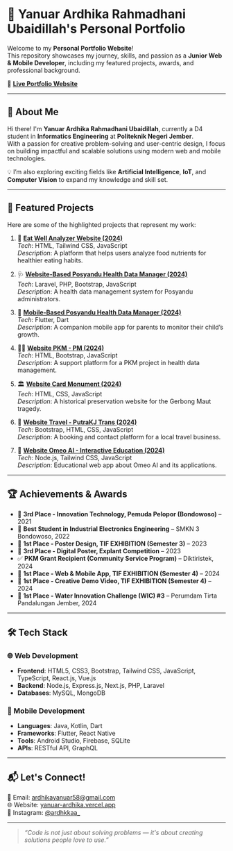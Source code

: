 # 🚀 Yanuar Ardhika Rahmadhani Ubaidillah's Personal Portfolio

Welcome to my **Personal Portfolio Website**!  
This repository showcases my journey, skills, and passion as a **Junior Web & Mobile Developer**, including my featured projects, awards, and professional background.

🔗 <a href="https://yanuar-ardhika.vercel.app/" target="_blank">**Live Portfolio Website**</a>

---

## 🌟 About Me

Hi there! I'm **Yanuar Ardhika Rahmadhani Ubaidillah**, currently a D4 student in **Informatics Engineering** at **Politeknik Negeri Jember**.  
With a passion for creative problem-solving and user-centric design, I focus on building impactful and scalable solutions using modern web and mobile technologies.

💡 I’m also exploring exciting fields like **Artificial Intelligence**, **IoT**, and **Computer Vision** to expand my knowledge and skill set.

---

## 🧩 Featured Projects

Here are some of the highlighted projects that represent my work:

1. 🎯 <a href="https://yanuar-ardhika.vercel.app/#project-eatwell" target="_blank">**Eat Well Analyzer Website (2024)**</a>  
   _Tech_: HTML, Tailwind CSS, JavaScript  
   _Description_: A platform that helps users analyze food nutrients for healthier eating habits.

2. 🩺 <a href="https://yanuar-ardhika.vercel.app/#project-posyandu-web" target="_blank">**Website-Based Posyandu Health Data Manager (2024)**</a>  
   _Tech_: Laravel, PHP, Bootstrap, JavaScript  
   _Description_: A health data management system for Posyandu administrators.

3. 📱 <a href="https://yanuar-ardhika.vercel.app/#project-posyandu-mobile" target="_blank">**Mobile-Based Posyandu Health Data Manager (2024)**</a>  
   _Tech_: Flutter, Dart  
   _Description_: A companion mobile app for parents to monitor their child’s growth.

4. 🧑‍💻 <a href="https://yanuar-ardhika.vercel.app/#project-pkm" target="_blank">**Website PKM - PM (2024)**</a>  
   _Tech_: HTML, Bootstrap, JavaScript  
   _Description_: A support platform for a PKM project in health data management.

5. 🏛️ <a href="https://yanuar-ardhika.vercel.app/#project-cardmonument" target="_blank">**Website Card Monument (2024)**</a>  
   _Tech_: HTML, CSS, JavaScript  
   _Description_: A historical preservation website for the Gerbong Maut tragedy.

6. 🚐 <a href="https://yanuar-ardhika.vercel.app/#project-travel" target="_blank">**Website Travel - PutraKJ Trans (2024)**</a>  
   _Tech_: Bootstrap, HTML, CSS, JavaScript  
   _Description_: A booking and contact platform for a local travel business.

7. 🤖 <a href="https://yanuar-ardhika.vercel.app/#project-omeoai" target="_blank">**Website Omeo AI - Interactive Education (2024)**</a>  
   _Tech_: Node.js, Tailwind CSS, JavaScript  
   _Description_: Educational web app about Omeo AI and its applications.

---

## 🏆 Achievements & Awards

- 🥉 **3rd Place - Innovation Technology, Pemuda Pelopor (Bondowoso)** – 2021  
- 🥇 **Best Student in Industrial Electronics Engineering** – SMKN 3 Bondowoso, 2022  
- 🥇 **1st Place - Poster Design, TIF EXHIBITION (Semester 3)** – 2023  
- 🥉 **3rd Place - Digital Poster, Explant Competition** – 2023  
- ✅ **PKM Grant Recipient (Community Service Program)** – Diktiristek, 2024  
- 🥇 **1st Place - Web & Mobile App, TIF EXHIBITION (Semester 4)** – 2024  
- 🥇 **1st Place - Creative Demo Video, TIF EXHIBITION (Semester 4)** – 2024  
- 🥇 **1st Place - Water Innovation Challenge (WIC) #3** – Perumdam Tirta Pandalungan Jember, 2024

---

## 🛠️ Tech Stack

### 🌐 Web Development
- **Frontend**: HTML5, CSS3, Bootstrap, Tailwind CSS, JavaScript, TypeScript, React.js, Vue.js  
- **Backend**: Node.js, Express.js, Next.js, PHP, Laravel  
- **Databases**: MySQL, MongoDB  

### 📱 Mobile Development
- **Languages**: Java, Kotlin, Dart  
- **Frameworks**: Flutter, React Native  
- **Tools**: Android Studio, Firebase, SQLite  
- **APIs**: RESTful API, GraphQL  

---

## 📬 Let's Connect!

📧 Email: <a href="mailto:ardhikayanuar58@gmail.com" target="_blank">ardhikayanuar58@gmail.com</a>  
🌐 Website: <a href="https://yanuar-ardhika.vercel.app/" target="_blank">yanuar-ardhika.vercel.app</a>  
📸 Instagram: <a href="https://www.instagram.com/ardhkkaa_/" target="_blank">@ardhkkaa_</a>

---

> _“Code is not just about solving problems — it's about creating solutions people love to use.”_
